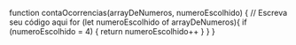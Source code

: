 function contaOcorrencias(arrayDeNumeros, numeroEscolhido) {
  // Escreva seu código aqui
for (let numeroEscolhido of arrayDeNumeros){
  if (numeroEscolhido = 4) {
    return numeroEscolhido++
  }
}
}
